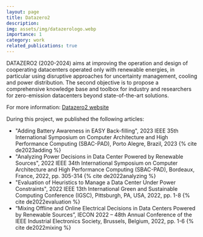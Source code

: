 ```yaml
---
layout: page
title: Datazero2
description: 
img: assets/img/datazerologo.webp
importance: 1
category: work
related_publications: true
---
```


DATAZERO2 (2020-2024) aims at improving the operation and design of cooperating datacenters operated only with renewable energies, in particular using disruptive approaches for uncertainty management, cooling and power distribution. The second objective is to propose a comprehensive knowledge base and toolbox for industry and researchers for zero-emission datacenters beyond state-of-the-art solutions.

For more information: [Datazero2 website](https://www.irit.fr/datazero/datazero2/)

During this project, we published the following articles:
- "Adding Battery Awareness in EASY Back-filling", 2023 IEEE 35th International Symposium on Computer Architecture and High Performance Computing (SBAC-PAD), Porto Alegre, Brazil, 2023 {% cite de2023adding %}
- "Analyzing Power Decisions in Data Center Powered by Renewable Sources", 2022 IEEE 34th International Symposium on Computer Architecture and High Performance Computing (SBAC-PAD), Bordeaux, France, 2022, pp. 305-314 {% cite de2022analyzing %}
- "Evaluation of Heuristics to Manage a Data Center Under Power Constraints", 2022 IEEE 13th International Green and Sustainable Computing Conference (IGSC), Pittsburgh, PA, USA, 2022, pp. 1-8 {% cite de2022evaluation %}
- “Mixing Offline and Online Electrical Decisions in Data Centers Powered by Renewable Sources”, IECON 2022 – 48th Annual Conference of the IEEE Industrial Electronics Society, Brussels, Belgium, 2022, pp. 1-6 {% cite de2022mixing %}
